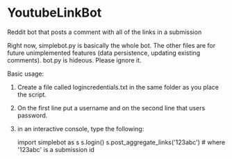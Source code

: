YoutubeLinkBot
==============

Reddit bot that posts a comment with all of the links in a submission

Right now, simplebot.py is basically the whole bot. The other files are for
future unimplemented features (data persistence, updating existing comments).
bot.py is hideous. Please ignore it.

Basic usage:

1. Create a file called logincredentials.txt in the same folder as you place the script.
2. On the first line put a username and on the second line that users password.
3. in an interactive console, type the following:
    
    import simplebot as s
    s.login()
    s.post_aggregate_links('123abc') # where '123abc' is a submission id
        
